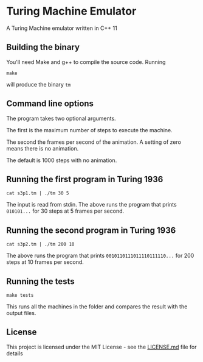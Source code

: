 # Turing Machine Emulator

A Turing Machine emulator written in C++ 11

## Building the binary

You'll need Make and g++ to compile the source code. Running

```
make
```

will produce the binary `tm`

## Command line options

The program takes two optional arguments. 

The first is the maximum number of steps to execute the machine.

The second the frames per second of the animation. A setting of zero means there is no animation.

The default is 1000 steps with no animation.

## Running the first program in Turing 1936

```
cat s3p1.tm | ./tm 30 5
```

The input is read from stdin. The above runs the program that prints `010101...` for 30 steps at 5 frames per second.


## Running the second program in Turing 1936
```
cat s3p2.tm | ./tm 200 10
```

The above runs the program that prints `0010110111011110111110...` for 200 steps at 10 frames per second.

## Running the tests
```
make tests
```

This runs all the machines in the folder and compares the result with the output files.

## License

This project is licensed under the MIT License - see the [LICENSE.md](LICENSE.md) file for details
